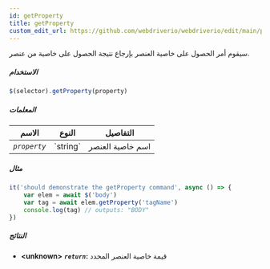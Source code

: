 ```yaml
---
id: getProperty
title: getProperty
custom_edit_url: https://github.com/webdriverio/webdriverio/edit/main/packages/webdriverio/src/commands/element/getProperty.ts
---
```


سيقوم أمر الحصول على خاصية العنصر بإرجاع نتيجة الحصول على خاصية من عنصر.

##### الاستخدام

```js
$(selector).getProperty(property)
```

##### المعلمات

<table>
  <thead>
    <tr>
      <th>الاسم</th><th>النوع</th><th>التفاصيل</th>
    </tr>
  </thead>
  <tbody>
    <tr>
      <td><code><var>property</var></code></td>
      <td>`string`</td>
      <td>اسم خاصية العنصر</td>
    </tr>
  </tbody>
</table>

##### مثال

```js title="getProperty.js"
it('should demonstrate the getProperty command', async () => {
    var elem = await $('body')
    var tag = await elem.getProperty('tagName')
    console.log(tag) // outputs: "BODY"
})
```

##### النتائج

- **&lt;unknown&gt;**
            **<code><var>return</var></code>:** قيمة خاصية العنصر المحدد